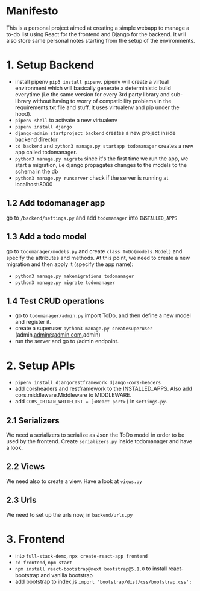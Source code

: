 # Manifesto

This is a personal project aimed at creating a simple webapp to manage a to-do list using React for the frontend and Django for the backend. It will also store same personal notes starting from the setup of the environments. 

# 1. Setup Backend
- install pipenv `pip3 install pipenv`. pipenv will create a virtual environment which will basically generate a deterministic build everytime (i.e the same version for every 3rd party library and sub-library without having to worry of compatibility problems in the requirements.txt file and stuff. It uses virtualenv and pip under the hood).
- `pipenv shell` to activate a new virtualenv
- `pipenv install django`
- `django-admin startproject backend` creates a new project inside backend director
- `cd backend` and `python3 manage.py startapp todomanager` creates a new app called todomanager.
- `python3 manage.py migrate` since it's the first time we run the app, we start a migration, i.e django propagates changes to the models to the schema in the db
- `python3 manage.py runserver` check if the server is running at localhost:8000

## 1.2 Add todomanager app
 go to `/backend/settings.py` and add `todomanager` into `INSTALLED_APPS`

## 1.3 Add a todo model
go to `todomanager/models.py` and create `class ToDo(models.Model)` and specify the attributes and methods.
At this point, we need to create a new migration and then apply it (specify the app name):
- `python3 manage.py makemigrations todomanager`
- `python3 manage.py migrate todomanager`

## 1.4 Test CRUD operations
- go to `todomanager/admin.py` import ToDo, and then define a new model and register it.
- create a superuser `python3 manage.py createsuperuser` (admin,admin@admin.com,admin)
- run the server and go to /admin endpoint.

# 2. Setup APIs
- `pipenv install djangorestframework django-cors-headers`
- add corsheaders and restframework to the INSTALLED_APPS. Also add cors.middleware.Middleware to MIDDLEWARE.
- add `CORS_ORIGIN_WHITELIST = [<React port>]` in `settings.py`.

## 2.1 Serializers
We need a serializers to serialize as Json the ToDo model in order to be used by the frontend.
Create `serializers.py` inside todomanager and have a look.
## 2.2 Views
We need also to create a view. Have a look at `views.py`
## 2.3 Urls
We need to set up the urls now, in `backend/urls.py`

# 3. Frontend
- into `full-stack-demo`, `npx create-react-app frontend`
- `cd frontend`, `npm start`
- `npm install react-bootstrap@next bootstrap@5.1.0` to install react-bootstrap and vanilla bootstrap
- add bootstrap to index.js `import 'bootstrap/dist/css/bootstrap.css';`
